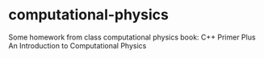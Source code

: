 # computational-physics
Some homework from class computational physics
book:
C++ Primer Plus
An Introduction to Computational Physics

